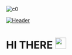 ![c0](https://user-images.githubusercontent.com/78447751/115000536-24408c80-9ea3-11eb-9443-9d260fca4e4d.jpg)

[![Header](https://raw.githubusercontent.com/MartinHeinz/<OWNER>/<OWNER>/readme_header.png "Header")](https://some-url.dev/)

 
# HI THERE <img src="https://raw.githubusercontent.com/MartinHeinz/MartinHeinz/master/wave.gif" width="30px">
